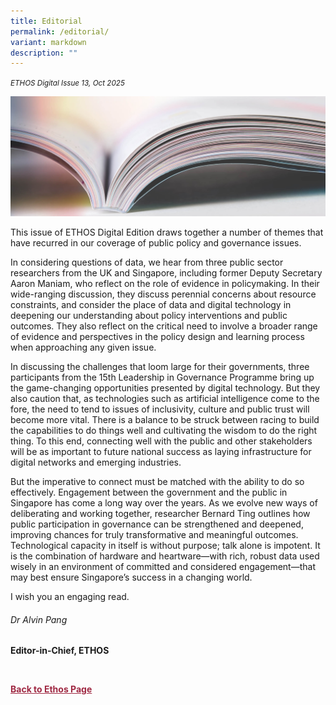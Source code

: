 ```yaml
---
title: Editorial
permalink: /editorial/
variant: markdown
description: ""
---
```

<style>
	
.author p
{
	font-size: 15px;
	line-height:24px;
}
	
.notestop ol li
{
font-size: 15px;
line-height:22px;
}	
	
.back a
{
	color: #9f2943;
	font-weight: bold;
}

#banner img
{
	width:100%;
}
	
.author
{
margin-top:40px;
padding-bottom:30px;
}		
	 
</style>
<em><small>ETHOS Digital Issue 13, Oct 2025</small></em>
<div class="background-image">
<img src="/images/Landing_Banner_Images/knowledge_editorial_banner_01.jpg">
</div>

<p>This issue of ETHOS Digital Edition draws together a number of themes that have recurred in our coverage of public policy and governance issues.</p> 
<p>In considering questions of data, we hear from three public sector researchers from the UK and Singapore, including former Deputy Secretary Aaron Maniam, who reflect on the role of evidence in policymaking. In their wide-ranging discussion, they discuss perennial concerns about resource constraints, and consider the place of data and digital technology in deepening our understanding about policy interventions and public outcomes. They also reflect on the critical need to involve a broader range of evidence and perspectives in the policy design and learning process when approaching any given issue.</p>
<p>In discussing the challenges that loom large for their governments, three participants from the 15th Leadership in Governance Programme bring up the game-changing opportunities presented by digital technology. But they also caution that, as technologies such as artificial intelligence come to the fore, the need to tend to issues of inclusivity, culture and public trust will become more vital. There is a balance to be struck between racing to build the capabilities to do things well and cultivating the wisdom to do the right thing. To this end, connecting well with the public and other stakeholders will be as important to future national success as laying infrastructure for digital networks and emerging industries.</p>
<p>But the imperative to connect must be matched with the ability to do so effectively. Engagement between the government and the public in Singapore has come a long way over the years. As we evolve new ways of deliberating and working together, researcher Bernard Ting outlines how public participation in governance can be strengthened and deepened, improving chances for truly transformative and meaningful outcomes. 
Technological capacity in itself is without purpose; talk alone is impotent. It is the combination of hardware and heartware—with rich, robust data used wisely in an environment of committed and considered engagement—that may best ensure Singapore’s success in a changing world.</p>
<p>I wish you an engaging read.</p>

<h6>Dr Alvin Pang</h6>
<strong>Editor-in-Chief, ETHOS</strong> 
<p>

<br>	
</p><div class="back">
<a href="/ethos/">Back to Ethos Page</a>	
</div>